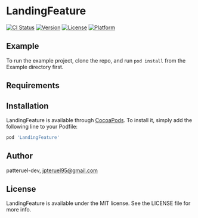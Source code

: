 # LandingFeature

[![CI Status](https://img.shields.io/travis/patteruel-dev/LandingFeature.svg?style=flat)](https://travis-ci.org/patteruel-dev/LandingFeature)
[![Version](https://img.shields.io/cocoapods/v/LandingFeature.svg?style=flat)](https://cocoapods.org/pods/LandingFeature)
[![License](https://img.shields.io/cocoapods/l/LandingFeature.svg?style=flat)](https://cocoapods.org/pods/LandingFeature)
[![Platform](https://img.shields.io/cocoapods/p/LandingFeature.svg?style=flat)](https://cocoapods.org/pods/LandingFeature)

## Example

To run the example project, clone the repo, and run `pod install` from the Example directory first.

## Requirements

## Installation

LandingFeature is available through [CocoaPods](https://cocoapods.org). To install
it, simply add the following line to your Podfile:

```ruby
pod 'LandingFeature'
```

## Author

patteruel-dev, jpteruel95@gmail.com

## License

LandingFeature is available under the MIT license. See the LICENSE file for more info.
